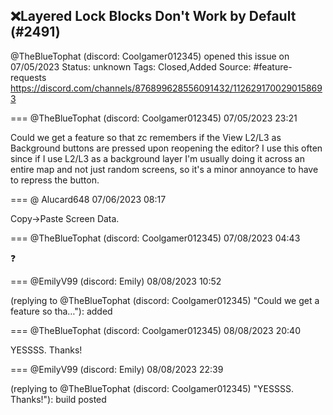 ## ❌Layered Lock Blocks Don't Work by Default (#2491)
@TheBlueTophat (discord: Coolgamer012345) opened this issue on 07/05/2023
Status: unknown
Tags: Closed,Added
Source: #feature-requests https://discord.com/channels/876899628556091432/1126291700290158693


=== @TheBlueTophat (discord: Coolgamer012345) 07/05/2023 23:21

Could we get a feature so that zc remembers if the View L2/L3 as Background buttons are pressed upon reopening the editor? I use this often since if I use L2/L3 as a background layer I'm usually doing it across an entire map and not just random screens, so it's a minor annoyance to have to repress the button.

=== @ Alucard648 07/06/2023 08:17

Copy->Paste Screen Data.

=== @TheBlueTophat (discord: Coolgamer012345) 07/08/2023 04:43

❓

=== @EmilyV99 (discord: Emily) 08/08/2023 10:52

(replying to @TheBlueTophat (discord: Coolgamer012345) "Could we get a feature so tha…"): added

=== @TheBlueTophat (discord: Coolgamer012345) 08/08/2023 20:40

YESSSS. Thanks!

=== @EmilyV99 (discord: Emily) 08/08/2023 22:39

(replying to @TheBlueTophat (discord: Coolgamer012345) "YESSSS. Thanks!"): build posted

